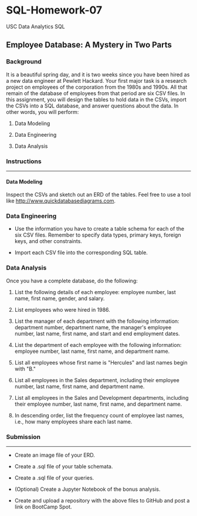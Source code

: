 # SQL-Homework-07
USC Data Analytics SQL

## Employee Database: A Mystery in Two Parts


### Background
It is a beautiful spring day, and it is two weeks since you have been hired as a new data engineer at Pewlett Hackard. Your first major task is a research project on employees of the corporation from the 1980s and 1990s. All that remain of the database of employees from that period are six CSV files.
In this assignment, you will design the tables to hold data in the CSVs, import the CSVs into a SQL database, and answer questions about the data. In other words, you will perform:


1. Data Modeling


2. Data Engineering


3. Data Analysis



### Instructions
-----------------------------------------------------------------------------------------------------

#### Data Modeling
Inspect the CSVs and sketch out an ERD of the tables. Feel free to use a tool like http://www.quickdatabasediagrams.com.

### Data Engineering


- Use the information you have to create a table schema for each of the six CSV files. Remember to specify data types, primary keys, foreign keys, and other constraints.


- Import each CSV file into the corresponding SQL table.



### Data Analysis
Once you have a complete database, do the following:


1. List the following details of each employee: employee number, last name, first name, gender, and salary.


2. List employees who were hired in 1986.


3. List the manager of each department with the following information: department number, department name, the manager's employee number, last name, first name, and start and end employment dates.


4. List the department of each employee with the following information: employee number, last name, first name, and department name.


5. List all employees whose first name is "Hercules" and last names begin with "B."


6. List all employees in the Sales department, including their employee number, last name, first name, and department name.


7. List all employees in the Sales and Development departments, including their employee number, last name, first name, and department name.


8. In descending order, list the frequency count of employee last names, i.e., how many employees share each last name.

### Submission
-----------------------------------------------------------------------------------------------------

- Create an image file of your ERD.


- Create a .sql file of your table schemata.


- Create a .sql file of your queries.


- (Optional) Create a Jupyter Notebook of the bonus analysis.


- Create and upload a repository with the above files to GitHub and post a link on BootCamp Spot.
